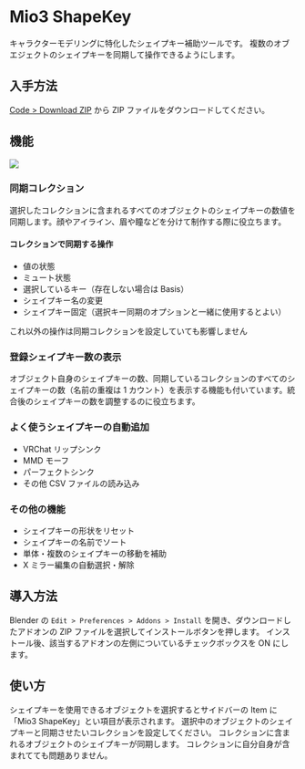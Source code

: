 # Mio3 ShapeKey

キャラクターモデリングに特化したシェイプキー補助ツールです。
複数のオブエジェクトのシェイプキーを同期して操作できるようにします。

## 入手方法

[Code > Download ZIP](https://github.com/mio3io/Mio3ShapekeySync/archive/master.zip) から ZIP ファイルをダウンロードしてください。

## 機能

![](https://github.com/mio3io/resources/raw/Mio3ShapekeySync/Mio3ShapekeySync2022-04-20%20221900.png)

### 同期コレクション

選択したコレクションに含まれるすべてのオブジェクトのシェイプキーの数値を同期します。顔やアイライン、眉や瞳などを分けて制作する際に役立ちます。

#### コレクションで同期する操作

- 値の状態
- ミュート状態
- 選択しているキー（存在しない場合は Basis）
- シェイプキー名の変更
- シェイプキー固定（選択キー同期のオプションと一緒に使用するとよい）

これ以外の操作は同期コレクションを設定していても影響しません

### 登録シェイプキー数の表示

オブジェクト自身のシェイプキーの数、同期しているコレクションのすべてのシェイプキーの数（名前の重複は 1 カウント）を表示する機能も付いています。統合後のシェイプキーの数を調整するのに役立ちます。

### よく使うシェイプキーの自動追加

- VRChat リップシンク
- MMD モーフ
- パーフェクトシンク
- その他 CSV ファイルの読み込み

### その他の機能

- シェイプキーの形状をリセット
- シェイプキーの名前でソート
- 単体・複数のシェイプキーの移動を補助
- X ミラー編集の自動選択・解除

## 導入方法

Blender の `Edit > Preferences > Addons > Install` を開き、ダウンロードしたアドオンの ZIP ファイルを選択してインストールボタンを押します。
インストール後、該当するアドオンの左側についているチェックボックスを ON にします。

## 使い方

シェイプキーを使用できるオブジェクトを選択するとサイドバーの Item に「Mio3 ShapeKey」とい項目が表示されます。
選択中のオブジェクトのシェイプキーと同期させたいコレクションを設定してください。
コレクションに含まれるオブジェクトのシェイプキーが同期します。
コレクションに自分自身が含まれてても問題ありません。
